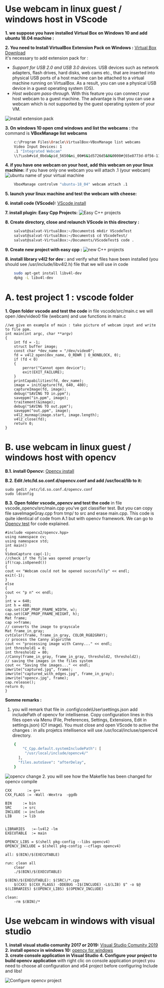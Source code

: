# Use webcam in linux guest / windows host in VScode

**1. we suppose you have installed Virtual Box on Windows 10 and add ubuntu 18.04 machine :**

**2. You need to Install VirtualBox Extension Pack on Windows :** [Virtual Box Download ](https://www.virtualbox.org/wiki/Downloads " get last version of virtualbox and extension pack")   
it's necessary to add extension pack for :
- *Support for USB 2.0 and USB 3.0 devices.* USB devices such as network adapters, flash drives, hard disks, web cams etc., that are inserted into physical USB ports of a host machine can be attached to a virtual machine running on VirtualBox. As a result, you can use a physical USB device in a guest operating system (OS).
- *Host webcam pass-through.* With this feature you can connect your host webcam to a guest machine. The advantage is that you can use a webcam which is not supported by the guest operating system of your VM.

![install extension pack ](./VirtualBox2.jpg  "add extension pack VM")

**3. On windows 10 open cmd windows and list the webcams  :** the command is **VBoxManage list webcams**
```bash
	c:\Program Files\Oracle\VirtualBox>VBoxManage list webcams
	Video Input Devices: 1
	.1 "Integrated Webcam"
	\\?\usb#vid_0bda&pid_5650&mi_00#6&1d5726d5&0&0000#{65e8773d-8f56-11d0-a3b9-00a0c9223196}\global
```
**4. if you have one webcam on your host, add this webcam on your linux machine:**  if you have only one webcam you will attach .1 (your webcam)
![ubuntu name of your virtual machine ](./virtuabox3.jpg   "name of your machine")
```bash
	VboxManage controlvm "ubuntu-18_04" webcam attach .1
```
**5. launch your linux machine and test the webcam with cheese:**

**6. install code (VScode):** [VScode install ](https://linuxize.com/post/how-to-install-visual-studio-code-on-ubuntu-18-04/ "install vscode") 

**7. install plugin: Easy Cpp Projects:**
![Easy C++ projects ](./vscode.jpg   "easy CPP plugin in VScode")

**8. Create directory, close and relaunch VScode in this directory  :**
```bash
	salvat@salvat-VirtualBox:~/Documents$ mkdir VScodeTest
	salvat@salvat-VirtualBox:~/Documents$ cd VScodeTest/
	salvat@salvat-VirtualBox:~/Documents/VScodeTest$ code .
```

**9. Create new project with easy cpp  :**
![new C++ projects ](./easycpp1.jpg   "Create new CPP project for Linux")

**8. install library v4l2 for dev :**  and verify what files have been installed  (you should see /usr/include/libv4l2.h) file that we will use in code

```bash
	sudo apt-get install libv4l-dev
	dpkg -L libv4l-dev

```
# A. test project 1 : vscode folder
**1. Open folder vscode and test the code**
in file vscode/src/main.c we will open /dev/video0 file (webcam) and use functions in main.c

	//we give en example of main : take picture of webcam input and write to file ppm.
	int main(int argc, char **argv)
	{
	    int fd = -1;
	    struct buffer image;
	    const char *dev_name = "/dev/video0";
	    fd = v4l2_open(dev_name, O_RDWR | O_NONBLOCK, 0);
	    if (fd < 0)
	    {
	        perror("Cannot open device");
	        exit(EXIT_FAILURE);
	    }
	    printCapabilities(fd, dev_name);
	    image = initCapture(fd, 640, 480);
	    captureImage(fd, image);
	    debug("SAVING TO in.ppm");
	    saveppm("in.ppm", image);
	    traitement(&image);
	    debug("SAVING TO out.ppm");
	    saveppm("out.ppm", image);
	    v4l2_munmap(image.start, image.length);
	    v4l2_close(fd);
	    return 0;
	}

 
# B. use webcam in linux guest / windows host with opencv

**B.1. install Opencv:** [Opencv install ](https://linuxize.com/post/how-to-install-opencv-on-ubuntu-18-04/  "install opencv in ubuntu 18_04 LTS") 

**B.2. Edit /etc/ld.so.conf.d/opencv.conf and add /usr/local/lib to it:**

	sudo gedit /etc/ld.so.conf.d/opencv.conf
	sudo ldconfig

**B.3. Open folder vscode_opencv and test the code**
in file vscode_opencv/src/main.cpp you've got classifier test. But you can copy file saveImageGray.cpp from tmp/ to src and erase main.cpp. This code is quite identical of code from A.1 but with opencv framework.
We can go to [Opencv test](https://link.springer.com/chapter/10.1007/978-1-4302-6838-3_7#Sec24 "using opencv") for code explained.

	#include <opencv2/opencv.hpp>
	using namespace cv;
	using namespace std;
	int main()
	{
	VideoCapture cap(-1);
	//check if the file was opened properly
	if(!cap.isOpened())
	{
	cout << "Webcam could not be opened succesfully" << endl;
	exit(-1);
	}
	else
	{
	cout << "p n" << endl;
	}
	int w = 640;
	int h = 480;
	cap.set(CAP_PROP_FRAME_WIDTH, w);
	cap.set(CAP_PROP_FRAME_HEIGHT, h);
	Mat frame;
	cap >>frame;
	// converts the image to grayscale
	Mat frame_in_gray;
	cvtColor(frame, frame_in_gray, COLOR_RGB2GRAY);
	// process the Canny algorithm
	cout << "processing image with Canny..." << endl;
	int threshold1 = 0;
	int threshold2 = 80;
	//Canny(frame_in_gray, frame_in_gray, threshold2, threshold2);
	// saving the images in the files system
	cout << "Saving the images..." << endl;
	imwrite("captured.jpg", frame);
	imwrite("captured_with_edges.jpg", frame_in_gray);
	imwrite("opencv.jpg", frame);
	cap.release();
	return 0;
	}
	
**Somme remarks :**  
1. you will remark that file in .config\code\User\settings.json add includePath of opencv for intellisense. Copy configuration lines in this files open via Menu (File, Preferences, Settings, Extensions, Edit in settings.json) (Cf image). You must close and open VScode to active the changes : in alls projetcs intellisence will use /usr/local/incluse/opencv4 directory.
```bash
	{
	    "C_Cpp.default.systemIncludePath": [
	     "/usr/local/include/opencv4/"
	  ],
	  "files.autoSave": "afterDelay",
	}
```
![opencv change  ](./vscode.png  "changes for intellisense (opencv)")
2. you will see how the Makefile has been changed for opencv compile
 
	CXX		  := g++
	CXX_FLAGS := -Wall -Wextra  -ggdb 
	
	BIN		:= bin
	SRC		:= src
	INCLUDE	:= include
	LIB		:= lib
	
	
	LIBRARIES	:=-lv4l2 -lm
	EXECUTABLE	:= main
	
	OPENCV_LIBS = $(shell pkg-config --libs opencv4)
	OPENCV_INCLUDE = $(shell pkg-config --cflags opencv4)
	
	all: $(BIN)/$(EXECUTABLE)
	
	run: clean all
		clear
		./$(BIN)/$(EXECUTABLE)
	
	$(BIN)/$(EXECUTABLE): $(SRC)/*.cpp
		$(CXX) $(CXX_FLAGS) -DDEBUG -I$(INCLUDE) -L$(LIB) $^ -o $@ $(LIBRARIES) $(OPENCV_LIBS) $(OPENCV_INCLUDE)
	
	clean:
		-rm $(BIN)/*
		
# Use webcam in  windows with visual studio
**1. install visual studio comunity 2017 or 2019:** [Visual Studio Comunity 2019 ](https://visualstudio.microsoft.com/fr/downloads/ " get VS 1019")  
**2. install opencv in windows 10:** [opencv for windows ](https://opencv.org/releases/ " get opencv")  
**3. create console application in Visual Studio**
**4. Configure your project to build opencv application**
with right clic on console application project you need to choose all configuration and x64 project before configuring Include and libs!


![Configure opencv project ](./visualStudioComunauty.png   "configure project")






 
